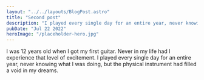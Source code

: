 ```yaml
---
layout: "../../layouts/BlogPost.astro"
title: "Second post"
description: "I played every single day for an entire year, never knowing what I was doing, but the physical instrument had filled a void in my dreams."
pubDate: "Jul 22 2022"
heroImage: "/placeholder-hero.jpg"
---
```


I was 12 years old when I got my first guitar. Never in my life had I experience that level of excitement. I played every single day for an entire year, never knowing what I was doing, but the physical instrument had filled a void in my dreams.